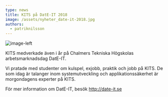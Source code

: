 ```yaml
---
type: news
title: KITS på DatE-IT 2018
image: /assets/nyheter_date-it-2018.jpg
authors:
  - patriknilsson
---
```


![](/assets/nyheter_date-it-2018.jpg "image-left")

KITS medverkade även i år på Chalmers Tekniska Högskolas arbetsmarknadsdag DatE-IT.

Vi pratade med studenter om kulspel, exjobb, praktik och jobb på KITS. De som idag är talanger inom systemutveckling och applikationssäkerhet är morgondagens experter på KITS.

För mer information om DatE-IT, besök <http://date-it.se>
